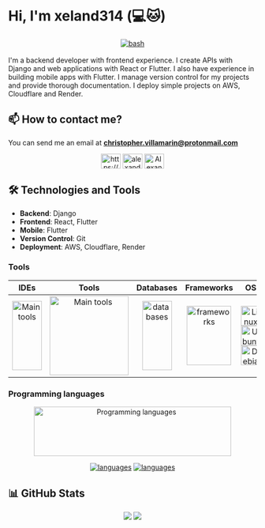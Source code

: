 <!-- markdownlint-disable MD033 -->

# Hi, I'm xeland314 (💻🐱)

<div align="center">
  <a href="https://www.codewars.com/users/xeland314" target="_blank" rel="noreferrer"> <img src="https://www.codewars.com/users/xeland314/badges/large" alt="bash"/> </a>
</div>
<br>
I'm a backend developer with frontend experience. I create APIs with Django and web applications with React or Flutter. I also have experience in building mobile apps with Flutter. I manage version control for my projects and provide thorough documentation. I deploy simple projects on AWS, Cloudflare and Render.

## 📫 How to contact me?
You can send me an email at **christopher.villamarin@protonmail.com**

<p align="center">
  <a href="https://linkedin.com/in/https://www.linkedin.com/in/christopher-villamar%c3%adn/" target="blank"><img align="center" src="https://raw.githubusercontent.com/rahuldkjain/github-profile-readme-generator/master/src/images/icons/Social/linked-in-alt.svg" alt="https://www.linkedin.com/in/christopher-villamar%c3%adn/" height="30" width="40" /></a>
  <a href="https://fb.com/alexander.pila.7" target="blank"><img align="center" src="https://raw.githubusercontent.com/rahuldkjain/github-profile-readme-generator/master/src/images/icons/Social/facebook.svg" alt="alexander.pila.7" height="30" width="40" /></a>
  <a href="https://discord.gg/AlexanderPila#5944" target="blank"><img align="center" src="https://raw.githubusercontent.com/rahuldkjain/github-profile-readme-generator/master/src/images/icons/Social/discord.svg" alt="AlexanderPila#5944" height="30" width="40" /></a>
</p>

## 🛠️ Technologies and Tools

- **Backend**: Django
- **Frontend**: React, Flutter
- **Mobile**: Flutter
- **Version Control**: Git
- **Deployment**: AWS, Cloudflare, Render

### Tools

<table align="center">
<thead>
  <tr>
    <th>IDEs</th>
    <th>Tools</th>
    <th>Databases</th>
    <th>Frameworks</th>
    <th>OS</th>
    <th>Cloud</th>
  </tr>
</thead>
<tbody>
  <tr>
    <td align="center">
      <img src="https://skillicons.dev/icons?i=vscode,neovim,eclipse&perline=1&theme=light" alt="Main tools" width="60" height="140"/>
    </td>
    <td align="center">
      <img src="https://skillicons.dev/icons?i=regex,obsidian,md,git,bash,docker,nginx,postman&perline=3&theme=light" alt="Main tools" width="160" height="160"/>
    </td>
    <td align="center">
      <img src="https://skillicons.dev/icons?i=sqlite,postgres,redis&perline=1&theme=light" alt="databases" width="60" height="140"/>
    </td>
    <td align="center">
        <img src="https://skillicons.dev/icons?i=qt,django,flutter,react&perline=2&theme=light" alt="frameworks" width="90" height="120"/>
    </td>
    <td align="center">
      <a href="https://www.linux.org/" target="_blank" rel="noreferrer">
        <img src="https://skillicons.dev/icons?i=linux&perline=1&theme=light" alt="Linux" width="40" height="40"/>
      </a>
      <br>
      <a href="https://ubuntu.com/" target="_blank" rel="noreferrer">
        <img src="https://upload.wikimedia.org/wikipedia/commons/9/9e/UbuntuCoF.svg" alt="Ubuntu" width="40" height="40"/>
      </a>
      <br>
      <a href="https://www.debian.org/" target="_blank" rel="noreferrer">
        <img src="https://www.debian.org/logos/openlogo-nd.svg" alt="Debian" width="40" height="40"/>
      </a>
    </td>
    <td align="center">
      <a href="https://aws.amazon.com/" target="_blank" rel="noreferrer">
        <img src="https://skillicons.dev/icons?i=aws&perline=1&theme=light" alt="AWS" width="40" height="40"/>
      </a>
      <br>
      <a href="https://www.cloudflare.com/" target="_blank" rel="noreferrer">
        <img src="https://skillicons.dev/icons?i=cloudflare&perline=1&theme=light" alt="Cloudflare" width="40" height="40"/>
      </a>
      <br>
    </td>
  </tr>
</tbody>
</table>

### Programming languages
<div align="center">
  <div>
    <img src="https://skillicons.dev/icons?i=py,java,c,go,dart,js,ts,html,css&perline=10&theme=light" alt="Programming languages" width="400" height="100"/>
  </div>

[![languages](https://github-readme-stats-git-main-xeland314s-projects.vercel.app/api/top-langs/?username=xeland314&theme=city_lights&include_all_commits=true&exclude_repo=github-readme-stats,to-do-list-simple,Analizador-lexico,servichef_site&layout=compact&langs_count=10&hide=cmake,swift,cpp#gh-dark-mode-only)](https://github-readme-stats-git-main-xeland314s-projects.vercel.app/api/top-langs/?username=xeland314&theme=city_lights&include_all_commits=true&exclude_repo=github-readme-stats,to-do-list-simple,Analizador-lexico,servichef_site&layout=compact&langs_count=10&hide=cmake,swift,cpp#gh-dark-mode-only)
[![languages](https://github-readme-stats-git-main-xeland314s-projects.vercel.app/api/top-langs/?username=xeland314&theme=default&include_all_commits=true&exclude_repo=github-readme-stats,to-do-list-simple,servichef_site&layout=compact&langs_count=10&hide=cmake,swift,cpp#gh-light-mode-only)](https://github-readme-stats-git-main-xeland314s-projects.vercel.app/api/top-langs/?username=xeland314&theme=default&include_all_commits=true&exclude_repo=github-readme-stats,to-do-list-simple,Analizador-lexico,servichef_site&layout=compact&langs_count=10&hide=cmake,swift,cpp#gh-light-mode-only)

</div>

## 📊 GitHub Stats

<div align="center">
  <picture>
    <source
      srcset="https://github-readme-streak-stats.herokuapp.com/?user=xeland314&hide_border=false&theme=city_lights"
      media="(prefers-color-scheme: dark)"
    />
    <source
      srcset="https://github-readme-streak-stats.herokuapp.com/?user=xeland314&hide_border=false"
      media="(prefers-color-scheme: light), (prefers-color-scheme: no-preference)"
    />
    <img src="https://github-readme-streak-stats.herokuapp.com/?user=xeland314&hide_border=false" />
  </picture>
  <picture>
    <source
      srcset="https://github-readme-stats-git-main-xeland314s-projects.vercel.app/api?username=xeland314&show_icons=true&theme=city_lights&hide_border=false"
      media="(prefers-color-scheme: dark)"
    />
    <source
      srcset="https://github-readme-stats-git-main-xeland314s-projects.vercel.app/api?username=xeland314&show_icons=true&theme=default&hide_border=false"
      media="(prefers-color-scheme: light), (prefers-color-scheme: no-preference)"
    />
    <img src="https://github-readme-stats-git-main-xeland314s-projects.vercel.app/api?username=xeland314&show_icons=true&theme=default&hide_border=false" />
  </picture>
</div>
